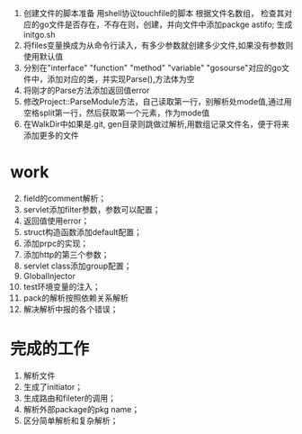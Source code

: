 1. 创建文件的脚本准备
用shell协议touchfile的脚本 根据文件名数组， 检查其对应的go文件是否存在，不存在则，创建，并向文件中添加packge astifo; 生成initgo.sh
2. 将files变量换成为从命令行读入，有多少参数就创建多少文件,如果没有参数则使用默认值
3. 分别在"interface" "function" "method" "variable" "gosourse"对应的go文件中，添加对应的类，并实现Parse(),方法体为空
4. 将刚才的Parse方法添加返回值error
5. 修改Project::ParseModule方法，自己读取第一行，别解析处mode值,通过用空格split第一行，然后获取第一个元素，作为mode值
6. 在WalkDir中如果是.git, gen目录则跳做过解析,用数组记录文件名，便于将来添加更多的文件



# work
2. field的comment解析；
7. servlet添加filter参数，参数可以配置；
5. 返回值使用error；
3. struct构造函数添加default配置；
4. 添加prpc的实现；
6. 添加http的第三个参数；
8. servlet class添加group配置；
9. GlobalInjector
10. test环境变量的注入；
11. pack的解析按照依赖关系解析
12. 解决解析中报的各个错误；
# 完成的工作
1. 解析文件
2. 生成了initiator；
3. 生成路由和fileter的调用；
4. 解析外部package的pkg name；
1. 区分简单解析和复杂解析；